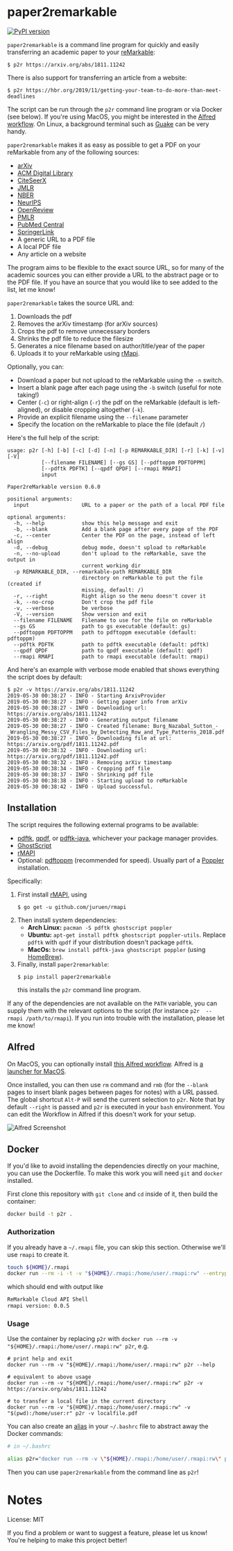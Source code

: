 # paper2remarkable

[![PyPI 
version](https://badge.fury.io/py/paper2remarkable.svg)](https://pypi.org/project/paper2remarkable)

``paper2remarkable`` is a command line program for quickly and easily 
transferring an academic paper to your [reMarkable](https://remarkable.com/):

```
$ p2r https://arxiv.org/abs/1811.11242
```

There is also support for transferring an article from a website:

```
$ p2r https://hbr.org/2019/11/getting-your-team-to-do-more-than-meet-deadlines
```

The script can be run through the ``p2r`` command line program or via Docker
(see below). If you're using MacOS, you might be interested in the [Alfred
workflow](#alfred). On Linux, a background terminal such as 
[Guake](http://guake-project.org/) can be very handy.

``paper2remarkable`` makes it as easy as possible to get a PDF on your 
reMarkable from any of the following sources:

* [arXiv](https://arxiv.org/)
* [ACM Digital Library](https://dl.acm.org/dl.cfm)
* [CiteSeerX](http://citeseerx.ist.psu.edu/index)
* [JMLR](http://jmlr.org)
* [NBER](https://www.nber.org)
* [NeurIPS](https://papers.nips.cc/)
* [OpenReview](https://openreview.net/)
* [PMLR](http://proceedings.mlr.press/)
* [PubMed Central](https://www.ncbi.nlm.nih.gov/pmc/)
* [SpringerLink](https://link.springer.com/)
* A generic URL to a PDF file
* A local PDF file
* Any article on a website

The program aims to be flexible to the exact source URL, so for many of the 
academic sources you can either provide a URL to the abstract page or to the 
PDF file. If you have an source that you would like to see added to the list, 
let me know!

``paper2remarkable`` takes the source URL and:

1. Downloads the pdf
2. Removes the arXiv timestamp (for arXiv sources)
3. Crops the pdf to remove unnecessary borders
4. Shrinks the pdf file to reduce the filesize
5. Generates a nice filename based on author/title/year of the paper
6. Uploads it to your reMarkable using 
   [rMapi](https://github.com/juruen/rmapi).

Optionally, you can:

- Download a paper but not upload to the reMarkable using the ``-n`` switch.
- Insert a blank page after each page using the ``-b`` switch (useful for note 
  taking!)
- Center (``-c``) or right-align (``-r``) the pdf on the reMarkable (default 
  is left-aligned), or disable cropping altogether (``-k``).
- Provide an explicit filename using the ``--filename`` parameter
- Specify the location on the reMarkable to place the file (default ``/``)

Here's the full help of the script:

```text
usage: p2r [-h] [-b] [-c] [-d] [-n] [-p REMARKABLE_DIR] [-r] [-k] [-v] [-V]
           [--filename FILENAME] [--gs GS] [--pdftoppm PDFTOPPM]
           [--pdftk PDFTK] [--qpdf QPDF] [--rmapi RMAPI]
           input

Paper2reMarkable version 0.6.0

positional arguments:
  input                 URL to a paper or the path of a local PDF file

optional arguments:
  -h, --help            show this help message and exit
  -b, --blank           Add a blank page after every page of the PDF
  -c, --center          Center the PDF on the page, instead of left align
  -d, --debug           debug mode, doesn't upload to reMarkable
  -n, --no-upload       don't upload to the reMarkable, save the output in
                        current working dir
  -p REMARKABLE_DIR, --remarkable-path REMARKABLE_DIR
                        directory on reMarkable to put the file (created if
                        missing, default: /)
  -r, --right           Right align so the menu doesn't cover it
  -k, --no-crop         Don't crop the pdf file
  -v, --verbose         be verbose
  -V, --version         Show version and exit
  --filename FILENAME   Filename to use for the file on reMarkable
  --gs GS               path to gs executable (default: gs)
  --pdftoppm PDFTOPPM   path to pdftoppm executable (default: pdftoppm)
  --pdftk PDFTK         path to pdftk executable (default: pdftk)
  --qpdf QPDF           path to qpdf executable (default: qpdf)
  --rmapi RMAPI         path to rmapi executable (default: rmapi)
```

And here's an example with verbose mode enabled that shows everything the 
script does by default:

```
$ p2r -v https://arxiv.org/abs/1811.11242
2019-05-30 00:38:27 - INFO - Starting ArxivProvider
2019-05-30 00:38:27 - INFO - Getting paper info from arXiv
2019-05-30 00:38:27 - INFO - Downloading url: https://arxiv.org/abs/1811.11242
2019-05-30 00:38:27 - INFO - Generating output filename
2019-05-30 00:38:27 - INFO - Created filename: Burg_Nazabal_Sutton_-_Wrangling_Messy_CSV_Files_by_Detecting_Row_and_Type_Patterns_2018.pdf
2019-05-30 00:38:27 - INFO - Downloading file at url: https://arxiv.org/pdf/1811.11242.pdf
2019-05-30 00:38:32 - INFO - Downloading url: https://arxiv.org/pdf/1811.11242.pdf
2019-05-30 00:38:32 - INFO - Removing arXiv timestamp
2019-05-30 00:38:34 - INFO - Cropping pdf file
2019-05-30 00:38:37 - INFO - Shrinking pdf file
2019-05-30 00:38:38 - INFO - Starting upload to reMarkable
2019-05-30 00:38:42 - INFO - Upload successful.
```

## Installation

The script requires the following external programs to be available:

- [pdftk](https://www.pdflabs.com/tools/pdftk-the-pdf-toolkit/), 
  [qpdf](http://qpdf.sourceforge.net/), or 
  [pdftk-java](https://gitlab.com/pdftk-java/pdftk), whichever your package 
  manager provides.
- [GhostScript](https://www.ghostscript.com/)
- [rMAPI](https://github.com/juruen/rmapi)
- Optional: [pdftoppm](https://linux.die.net/man/1/pdftoppm) (recommended for 
  speed). Usually part of a [Poppler](https://poppler.freedesktop.org/) 
  installation.

Specifically:

1. First install [rMAPI](https://github.com/juruen/rmapi), using
   ```
   $ go get -u github.com/juruen/rmapi
   ```
2. Then install system dependencies:
   - **Arch Linux:** ``pacman -S pdftk ghostscript poppler``
   - **Ubuntu:** ``apt-get install pdftk ghostscript poppler-utils``. Replace 
     ``pdftk`` with ``qpdf`` if your distribution doesn't package ``pdftk``.
   - **MacOs:** ``brew install pdftk-java ghostscript poppler`` (using [HomeBrew](https://brew.sh/)).
3. Finally, install ``paper2remarkable``:
   ```
   $ pip install paper2remarkable
   ```
   this installs the ``p2r`` command line program.

If any of the dependencies are not available on the ``PATH`` variable, you can 
supply them with the relevant options to the script (for instance ``p2r 
--rmapi /path/to/rmapi``). If you run into trouble with the installation, 
please let me know!

## Alfred

On MacOS, you can optionally install [this Alfred workflow][workflow]. Alfred 
is [a launcher for MacOS](https://www.alfredapp.com/).

Once installed, you can then use `rm` command and `rmb` (for the `--blank` 
pages to insert blank pages between pages for notes) with a URL passed. The 
global shortcut `Alt-P` will send the current selection to `p2r`. Note that by 
default `--right` is passed and `p2r` is executed in your `bash` environment. 
You can edit the Workflow in Alfred if this doesn't work for your setup.

![Alfred Screenshot](https://raw.githubusercontent.com/GjjvdBurg/paper2remarkable/master/.github/alfred.png)

[workflow]: https://github.com/GjjvdBurg/paper2remarkable/blob/master/Remarkable.alfredworkflow?raw=true 

## Docker

If you'd like to avoid installing the dependencies directly on your machine, 
you can use the Dockerfile. To make this work you will need ``git`` and 
``docker`` installed.

First clone this repository with `git clone` and `cd` inside of it, then build 
the container:

```bash
docker build -t p2r .
```

### Authorization

If you already have a `~/.rmapi` file, you can skip this section. Otherwise 
we'll use `rmapi` to create it.

```bash
touch ${HOME}/.rmapi
docker run --rm -i -t -v "${HOME}/.rmapi:/home/user/.rmapi:rw" --entrypoint=rmapi p2r version
```

which should end with output like

```bash
ReMarkable Cloud API Shell
rmapi version: 0.0.5
```

### Usage

Use the container by replacing `p2r` with `docker run --rm -v 
"${HOME}/.rmapi:/home/user/.rmapi:rw" p2r`, e.g.

```
# print help and exit
docker run --rm -v "${HOME}/.rmapi:/home/user/.rmapi:rw" p2r --help

# equivalent to above usage
docker run --rm -v "${HOME}/.rmapi:/home/user/.rmapi:rw" p2r -v https://arxiv.org/abs/1811.11242

# to transfer a local file in the current directory
docker run --rm -v "${HOME}/.rmapi:/home/user/.rmapi:rw" -v "$(pwd):/home/user:r" p2r -v localfile.pdf
```

You can also create an [alias](http://tldp.org/LDP/abs/html/aliases.html) in 
your ``~/.bashrc`` file to abstract away the Docker commands:

```bash
# in ~/.bashrc

alias p2r="docker run --rm -v \"${HOME}/.rmapi:/home/user/.rmapi:rw\" p2r"
```

Then you can use ``paper2remarkable`` from the command line as ``p2r``!

# Notes

License: MIT

If you find a problem or want to suggest a feature, please let us know! You're 
helping to make this project better!
